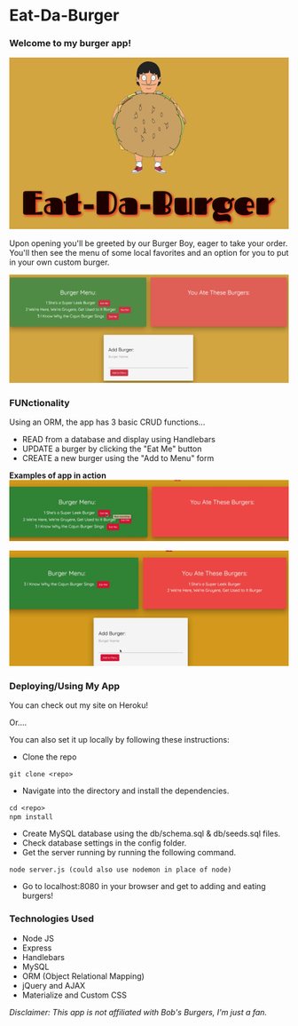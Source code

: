 # Eat-Da-Burger

### Welcome to my burger app!
![](gifs/homeScreen.png) 

Upon opening you'll be greeted by our Burger Boy, eager to take your order. 
You'll then see the menu of some local favorites and an option for you to put in your own custom burger.  

![](gifs/menu.png)

### FUNctionality
Using an ORM, the app has 3 basic CRUD functions...

* READ from a database and display using Handlebars
* UPDATE a burger by clicking the "Eat Me" button 
* CREATE a new burger using the "Add to Menu" form

**Examples of app in action**  
![](gifs/eatBurger.gif)  


![](gifs/BurgerAdd.gif)  


### Deploying/Using My App

You can check out my site on Heroku!

Or....

You can also set it up locally by following these instructions:  

* Clone the repo 
```
git clone <repo>
```
* Navigate into the directory and install the dependencies. 
``` 
cd <repo>
npm install 
```
* Create MySQL database using the db/schema.sql & db/seeds.sql files. 
* Check database settings in the config folder.
* Get the server running by running the following command.
```
node server.js (could also use nodemon in place of node)
```
* Go to localhost:8080 in your browser and get to adding and eating burgers!

### Technologies Used
* Node JS
* Express 
* Handlebars 
* MySQL
* ORM (Object Relational Mapping)
* jQuery and AJAX
* Materialize and Custom CSS  

_Disclaimer: This app is not affiliated with Bob's Burgers, I'm just a fan._
